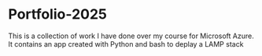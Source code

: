 # Portfolio-2025
This is a collection of work I have done over my course for Microsoft Azure. It contains an app created with Python and bash to deplay a LAMP stack
